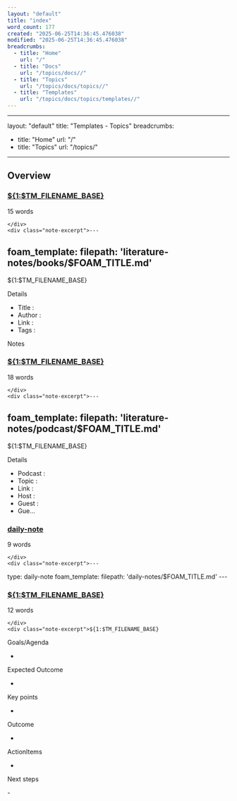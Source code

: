 ```yaml
---
layout: "default"
title: "index"
word_count: 177
created: "2025-06-25T14:36:45.476038"
modified: "2025-06-25T14:36:45.476038"
breadcrumbs:
  - title: "Home"
    url: "/"
  - title: "Docs"
    url: "/topics/docs//"
  - title: "Topics"
    url: "/topics/docs/topics//"
  - title: "Templates"
    url: "/topics/docs/topics/templates//"
---
```

---
layout: "default"
title: "Templates - Topics"
breadcrumbs:
  - title: "Home"
    url: "/"
  - title: "Topics"
    url: "/topics/"
---
## Overview

<div class="note-grid">

<div class="note-card">
    <h3><a href="templates/book/">${1:$TM_FILENAME_BASE}</a></h3>
    <div class="note-meta">
        15 words
        
    </div>
    <div class="note-excerpt">---
foam_template:
  filepath: 'literature-notes/books/$FOAM_TITLE.md'
---
 ${1:$TM_FILENAME_BASE}

 Details

- Title   :
- Author  :
- Link    :
- Tags    :

 Notes</div>
</div>

<div class="note-card">
    <h3><a href="templates/podcast/">${1:$TM_FILENAME_BASE}</a></h3>
    <div class="note-meta">
        18 words
        
    </div>
    <div class="note-excerpt">---
foam_template:
  filepath: 'literature-notes/podcast/$FOAM_TITLE.md'
---
 ${1:$TM_FILENAME_BASE}

 Details

- Podcast     :
- Topic       :
- Link        :
- Host        :
- Guest       :
- Gue...</div>
</div>

<div class="note-card">
    <h3><a href="templates/daily-note/">daily-note</a></h3>
    <div class="note-meta">
        9 words
        
    </div>
    <div class="note-excerpt">---
type: daily-note
foam_template:
  filepath: 'daily-notes/$FOAM_TITLE.md'
---</div>
</div>

<div class="note-card">
    <h3><a href="templates/general-meeting/">${1:$TM_FILENAME_BASE}</a></h3>
    <div class="note-meta">
        12 words
        
    </div>
    <div class="note-excerpt">${1:$TM_FILENAME_BASE}


 Goals/Agenda

- 

 Expected Outcome

- 

 Key points

- 

 Outcome

- 

 ActionItems

- 

 Next steps

-</div>
</div>
</div>
